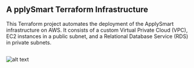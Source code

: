 ## A pplySmart Terraform Infrastructure

This Terraform project automates the deployment of the ApplySmart infrastructure on AWS. It consists of a custom Virtual Private Cloud (VPC), EC2 instances in a public subnet, and a Relational Database Service (RDS) in private subnets.

##

##

##

![alt text](image-2.png)
